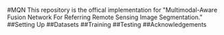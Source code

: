 #MQN
This repository is the offical implementation for "Multimodal-Aware Fusion Network For Referring Remote Sensing Image Segmentation."
##Setting Up
##Datasets
##Training
##Testing
##Acknowledgements
